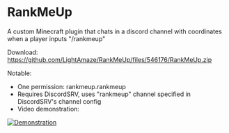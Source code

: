 # RankMeUp
A custom Minecraft plugin that chats in a discord channel with coordinates when a player inputs "/rankmeup"

Download: https://github.com/LightAmaze/RankMeUp/files/546176/RankMeUp.zip

Notable:
* One permission: rankmeup.rankmeup
* Requires DiscordSRV, uses "rankmeup" channel specified in DiscordSRV's channel config
* Video demonstration:

[![Demonstration](https://img.youtube.com/vi/i_-_utz1Hmo/0.jpg)](https://www.youtube.com/watch?v=i_-_utz1Hmo)
